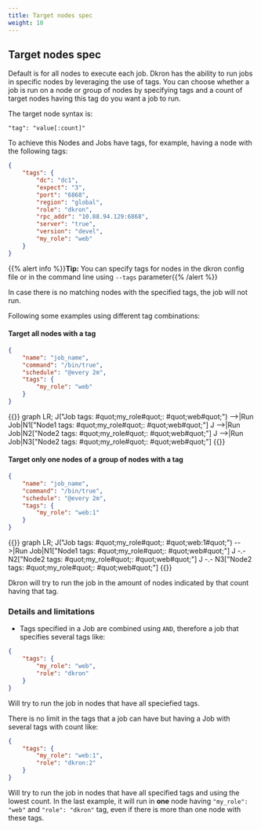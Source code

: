 ```yaml
---
title: Target nodes spec
weight: 10
---
```


## Target nodes spec

Default is for all nodes to execute each job. Dkron has the ability to run jobs in specific nodes by leveraging the use of tags. You can choose whether a job is run on a node or group of nodes by specifying tags and a count of target nodes having this tag do you want a job to run.

The target node syntax is:
    
    "tag": "value[:count]"

To achieve this Nodes and Jobs have tags, for example, having a node with the following tags:

```json
{
    "tags": {
        "dc": "dc1",
        "expect": "3",
        "port": "6868",
        "region": "global",
        "role": "dkron",
        "rpc_addr": "10.88.94.129:6868",
        "server": "true",
        "version": "devel",
        "my_role": "web"
    }
}
```

{{% alert info %}}**Tip:** You can specify tags for nodes in the dkron config file or in the command line using `--tags` parameter{{% /alert %}}

In case there is no matching nodes with the specified tags, the job will not run.

Following some examples using different tag combinations:

#### Target all nodes with a tag

```json
{
    "name": "job_name",
    "command": "/bin/true",
    "schedule": "@every 2m",
    "tags": {
        "my_role": "web"
    }
}
```

{{<mermaid align="left">}}
graph LR;
    J("Job tags: #quot;my_role#quot;: #quot;web#quot;") -->|Run Job|N1["Node1 tags: #quot;my_role#quot;: #quot;web#quot;"]
    J -->|Run Job|N2["Node2 tags: #quot;my_role#quot;: #quot;web#quot;"]
    J -->|Run Job|N3["Node2 tags: #quot;my_role#quot;: #quot;web#quot;"]
{{</mermaid>}}

#### Target only one nodes of a group of nodes with a tag

```json
{
    "name": "job_name",
    "command": "/bin/true",
    "schedule": "@every 2m",
    "tags": {
        "my_role": "web:1"
    }
}
```

{{<mermaid align="left">}}
graph LR;
    J("Job tags: #quot;my_role#quot;: #quot;web:1#quot;") -->|Run Job|N1["Node1 tags: #quot;my_role#quot;: #quot;web#quot;"]
    J -.- N2["Node2 tags: #quot;my_role#quot;: #quot;web#quot;"]
    J -.- N3["Node2 tags: #quot;my_role#quot;: #quot;web#quot;"]
{{</mermaid>}}

Dkron will try to run the job in the amount of nodes indicated by that count having that tag.

### Details and limitations

* Tags specified in a Job are combined using `AND`, therefore a job that specifies several tags like:

```json
{
    "tags": {
        "my_role": "web",
        "role": "dkron"
    }
}
```

Will try to run the job in nodes that have all speciefied tags.

There is no limit in the tags that a job can have but having a Job with several tags with count like:

```json
{
    "tags": {
        "my_role": "web:1",
        "role": "dkron:2"
    }
}
```

Will try to run the job in nodes that have all specified tags and using the lowest count. In the last example, it will run in **one** node having `"my_role": "web"` and `"role": "dkron"` tag, even if there is more than one node with these tags.
